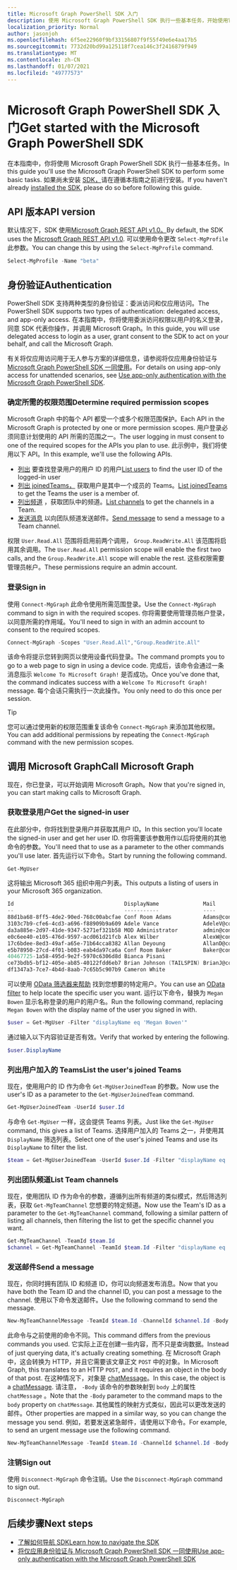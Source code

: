 ```yaml
---
title: Microsoft Graph PowerShell SDK 入门
description: 使用 Microsoft Graph PowerShell SDK 执行一些基本任务，开始使用它。
localization_priority: Normal
author: jasonjoh
ms.openlocfilehash: 6f5ee22960f9bf33156807f9f55f49e6e4aa17b5
ms.sourcegitcommit: 7732d20bd99a125118f7cea146c3f2416879f949
ms.translationtype: MT
ms.contentlocale: zh-CN
ms.lasthandoff: 01/07/2021
ms.locfileid: "49777573"
---
```

# <a name="get-started-with-the-microsoft-graph-powershell-sdk"></a><span data-ttu-id="cf5d7-103">Microsoft Graph PowerShell SDK 入门</span><span class="sxs-lookup"><span data-stu-id="cf5d7-103">Get started with the Microsoft Graph PowerShell SDK</span></span>

<span data-ttu-id="cf5d7-104">在本指南中，你将使用 Microsoft Graph PowerShell SDK 执行一些基本任务。</span><span class="sxs-lookup"><span data-stu-id="cf5d7-104">In this guide you'll use the Microsoft Graph PowerShell SDK to perform some basic tasks.</span></span> <span data-ttu-id="cf5d7-105">如果尚未安装 [SDK，](installation.md)请在遵循本指南之前进行安装。</span><span class="sxs-lookup"><span data-stu-id="cf5d7-105">If you haven't already [installed the SDK](installation.md), please do so before following this guide.</span></span>

## <a name="api-version"></a><span data-ttu-id="cf5d7-106">API 版本</span><span class="sxs-lookup"><span data-stu-id="cf5d7-106">API version</span></span>

<span data-ttu-id="cf5d7-107">默认情况下，SDK 使用[Microsoft Graph REST API v1.0。](/graph/api/overview?view=graph-rest-1.0&preserve-view=true)</span><span class="sxs-lookup"><span data-stu-id="cf5d7-107">By default, the SDK uses the [Microsoft Graph REST API v1.0](/graph/api/overview?view=graph-rest-1.0&preserve-view=true).</span></span> <span data-ttu-id="cf5d7-108">可以使用命令更改 `Select-MgProfile` 此参数。</span><span class="sxs-lookup"><span data-stu-id="cf5d7-108">You can change this by using the `Select-MgProfile` command.</span></span>

```powershell
Select-MgProfile -Name "beta"
```

## <a name="authentication"></a><span data-ttu-id="cf5d7-109">身份验证</span><span class="sxs-lookup"><span data-stu-id="cf5d7-109">Authentication</span></span>

<span data-ttu-id="cf5d7-110">PowerShell SDK 支持两种类型的身份验证：委派访问和仅应用访问。</span><span class="sxs-lookup"><span data-stu-id="cf5d7-110">The PowerShell SDK supports two types of authentication: delegated access, and app-only access.</span></span> <span data-ttu-id="cf5d7-111">在本指南中，你将使用委派访问权限以用户的名义登录，同意 SDK 代表你操作，并调用 Microsoft Graph。</span><span class="sxs-lookup"><span data-stu-id="cf5d7-111">In this guide, you will use delegated access to login as a user, grant consent to the SDK to act on your behalf, and call the Microsoft Graph.</span></span>

<span data-ttu-id="cf5d7-112">有关将仅应用访问用于无人参与方案的详细信息，请参阅将仅应用身份验证与 [Microsoft Graph PowerShell SDK 一同使用](app-only.md)。</span><span class="sxs-lookup"><span data-stu-id="cf5d7-112">For details on using app-only access for unattended scenarios, see [Use app-only authentication with the Microsoft Graph PowerShell SDK](app-only.md).</span></span>

### <a name="determine-required-permission-scopes"></a><span data-ttu-id="cf5d7-113">确定所需的权限范围</span><span class="sxs-lookup"><span data-stu-id="cf5d7-113">Determine required permission scopes</span></span>

<span data-ttu-id="cf5d7-114">Microsoft Graph 中的每个 API 都受一个或多个权限范围保护。</span><span class="sxs-lookup"><span data-stu-id="cf5d7-114">Each API in the Microsoft Graph is protected by one or more permission scopes.</span></span> <span data-ttu-id="cf5d7-115">用户登录必须同意计划使用的 API 所需的范围之一。</span><span class="sxs-lookup"><span data-stu-id="cf5d7-115">The user logging in must consent to one of the required scopes for the APIs you plan to use.</span></span> <span data-ttu-id="cf5d7-116">此示例中，我们将使用以下 API。</span><span class="sxs-lookup"><span data-stu-id="cf5d7-116">In this example, we'll use the following APIs.</span></span>

- <span data-ttu-id="cf5d7-117">[列出](/graph/api/user-list?view=graph-rest-1.0&preserve-view=true) 要查找登录用户的用户 ID 的用户</span><span class="sxs-lookup"><span data-stu-id="cf5d7-117">[List users](/graph/api/user-list?view=graph-rest-1.0&preserve-view=true) to find the user ID of the logged-in user</span></span>
- <span data-ttu-id="cf5d7-118">[列出 joinedTeams，](/graph/api/user-list-joinedteams?view=graph-rest-1.0&preserve-view=true) 获取用户是其中一个成员的 Teams。</span><span class="sxs-lookup"><span data-stu-id="cf5d7-118">[List joinedTeams](/graph/api/user-list-joinedteams?view=graph-rest-1.0&preserve-view=true) to get the Teams the user is a member of.</span></span>
- <span data-ttu-id="cf5d7-119">[列出频道](/graph/api/channel-list?view=graph-rest-1.0&preserve-view=true) ，获取团队中的频道。</span><span class="sxs-lookup"><span data-stu-id="cf5d7-119">[List channels](/graph/api/channel-list?view=graph-rest-1.0&preserve-view=true) to get the channels in a Team.</span></span>
- <span data-ttu-id="cf5d7-120">[发送消息](/graph/api/channel-post-messages?view=graph-rest-1.0&preserve-view=true) 以向团队频道发送邮件。</span><span class="sxs-lookup"><span data-stu-id="cf5d7-120">[Send message](/graph/api/channel-post-messages?view=graph-rest-1.0&preserve-view=true) to send a message to a Team channel.</span></span>

<span data-ttu-id="cf5d7-121">权限 `User.Read.All` 范围将启用前两个调用， `Group.ReadWrite.All` 该范围将启用其余调用。</span><span class="sxs-lookup"><span data-stu-id="cf5d7-121">The `User.Read.All` permission scope will enable the first two calls, and the `Group.ReadWrite.All` scope will enable the rest.</span></span> <span data-ttu-id="cf5d7-122">这些权限需要管理员帐户。</span><span class="sxs-lookup"><span data-stu-id="cf5d7-122">These permissions require an admin account.</span></span>

### <a name="sign-in"></a><span data-ttu-id="cf5d7-123">登录</span><span class="sxs-lookup"><span data-stu-id="cf5d7-123">Sign in</span></span>

<span data-ttu-id="cf5d7-124">使用 `Connect-MgGraph` 此命令使用所需范围登录。</span><span class="sxs-lookup"><span data-stu-id="cf5d7-124">Use the `Connect-MgGraph` command to sign in with the required scopes.</span></span> <span data-ttu-id="cf5d7-125">你将需要使用管理员帐户登录，以同意所需的作用域。</span><span class="sxs-lookup"><span data-stu-id="cf5d7-125">You'll need to sign in with an admin account to consent to the required scopes.</span></span>

```powershell
Connect-MgGraph -Scopes "User.Read.All","Group.ReadWrite.All"
```

<span data-ttu-id="cf5d7-126">该命令将提示您转到网页以使用设备代码登录。</span><span class="sxs-lookup"><span data-stu-id="cf5d7-126">The command prompts you to go to a web page to sign in using a device code.</span></span> <span data-ttu-id="cf5d7-127">完成后，该命令会通过一条消息指示 `Welcome To Microsoft Graph!` 是否成功。</span><span class="sxs-lookup"><span data-stu-id="cf5d7-127">Once you've done that, the command indicates success with a `Welcome To Microsoft Graph!` message.</span></span> <span data-ttu-id="cf5d7-128">每个会话只需执行一次此操作。</span><span class="sxs-lookup"><span data-stu-id="cf5d7-128">You only need to do this once per session.</span></span>

> [!TIP]
> <span data-ttu-id="cf5d7-129">您可以通过使用新的权限范围重复该命令 `Connect-MgGraph` 来添加其他权限。</span><span class="sxs-lookup"><span data-stu-id="cf5d7-129">You can add additional permissions by repeating the `Connect-MgGraph` command with the new permission scopes.</span></span>

## <a name="call-microsoft-graph"></a><span data-ttu-id="cf5d7-130">调用 Microsoft Graph</span><span class="sxs-lookup"><span data-stu-id="cf5d7-130">Call Microsoft Graph</span></span>

<span data-ttu-id="cf5d7-131">现在，你已登录，可以开始调用 Microsoft Graph。</span><span class="sxs-lookup"><span data-stu-id="cf5d7-131">Now that you're signed in, you can start making calls to Microsoft Graph.</span></span>

### <a name="get-the-signed-in-user"></a><span data-ttu-id="cf5d7-132">获取登录用户</span><span class="sxs-lookup"><span data-stu-id="cf5d7-132">Get the signed-in user</span></span>

<span data-ttu-id="cf5d7-133">在此部分中，你将找到登录用户并获取其用户 ID。</span><span class="sxs-lookup"><span data-stu-id="cf5d7-133">In this section you'll locate the signed-in user and get her user ID.</span></span> <span data-ttu-id="cf5d7-134">你将需要该参数用作以后将使用的其他命令的参数。</span><span class="sxs-lookup"><span data-stu-id="cf5d7-134">You'll need that to use as a parameter to the other commands you'll use later.</span></span> <span data-ttu-id="cf5d7-135">首先运行以下命令。</span><span class="sxs-lookup"><span data-stu-id="cf5d7-135">Start by running the following command.</span></span>

```powershell
Get-MgUser
```

<span data-ttu-id="cf5d7-136">这将输出 Microsoft 365 组织中用户列表。</span><span class="sxs-lookup"><span data-stu-id="cf5d7-136">This outputs a listing of users in your Microsoft 365 organization.</span></span>

```powershell
Id                                   DisplayName              Mail                                  UserPrincipalName
--                                   -----------              ----                                  -----------------
88d1ba68-8ff5-4de2-90ed-768c00abcfae Conf Room Adams          Adams@contoso.onmicrosoft.com         Adams@contoso.…
3103c7b9-cfe6-4cd3-a696-f88909b9a609 Adele Vance              AdeleV@contoso.OnMicrosoft.com        AdeleV@contoso…
da3a885e-2d97-41de-9347-5271ef321b58 MOD Administrator        admin@contoso.OnMicrosoft.com         admin@contoso.…
e0c6ee40-e105-476d-9597-acd061d21fcb Alex Wilber              AlexW@contoso.OnMicrosoft.com         AlexW@contoso.…
17c6bdee-8ed3-49af-a65e-71b64cca8382 Allan Deyoung            AllanD@contoso.OnMicrosoft.com        AllanD@contoso…
e5b78950-27cd-4f01-b083-eab4da97ca6a Conf Room Baker          Baker@contoso.onmicrosoft.com         Baker@contoso.…
40467725-1a58-495d-9e2f-5970c6306d8d Bianca Pisani                                                  BiancaP@contoso…
ce73bdb5-bf12-405e-ab85-40122fdd6eb7 Brian Johnson (TAILSPIN) BrianJ@contoso.onmicrosoft.com        BrianJ@contoso…
df1347a3-7ce7-4b4d-8aab-7c65b5c907b9 Cameron White                                                  CameronW@contoso…
```

<span data-ttu-id="cf5d7-137">可以使用 [OData 筛选器来帮助](../query-parameters.md#filter-parameter) 找到您想要的特定用户。</span><span class="sxs-lookup"><span data-stu-id="cf5d7-137">You can use an [OData filter](../query-parameters.md#filter-parameter) to help locate the specific user you want.</span></span> <span data-ttu-id="cf5d7-138">运行以下命令，替换为 `Megan Bowen` 显示名称登录的用户的用户名。</span><span class="sxs-lookup"><span data-stu-id="cf5d7-138">Run the following command, replacing `Megan Bowen` with the display name of the user you signed in with.</span></span>

```powershell
$user = Get-MgUser -Filter "displayName eq 'Megan Bowen'"
```

<span data-ttu-id="cf5d7-139">通过输入以下内容验证是否有效。</span><span class="sxs-lookup"><span data-stu-id="cf5d7-139">Verify that worked by entering the following.</span></span>

```powershell
$user.DisplayName
```

### <a name="list-the-users-joined-teams"></a><span data-ttu-id="cf5d7-140">列出用户加入的 Teams</span><span class="sxs-lookup"><span data-stu-id="cf5d7-140">List the user's joined Teams</span></span>

<span data-ttu-id="cf5d7-141">现在，使用用户的 ID 作为命令 `Get-MgUserJoinedTeam` 的参数。</span><span class="sxs-lookup"><span data-stu-id="cf5d7-141">Now use the user's ID as a parameter to the `Get-MgUserJoinedTeam` command.</span></span>

```powershell
Get-MgUserJoinedTeam -UserId $user.Id
```

<span data-ttu-id="cf5d7-142">与命令 `Get-MgUser` 一样，这会提供 Teams 列表。</span><span class="sxs-lookup"><span data-stu-id="cf5d7-142">Just like the `Get-MgUser` command, this gives a list of Teams.</span></span> <span data-ttu-id="cf5d7-143">选择用户加入的 Teams 之一，并使用其 `DisplayName` 筛选列表。</span><span class="sxs-lookup"><span data-stu-id="cf5d7-143">Select one of the user's joined Teams and use its `DisplayName` to filter the list.</span></span>

```powershell
$team = Get-MgUserJoinedTeam -UserId $user.Id -Filter "displayName eq 'Sales and Marketing'"
```

### <a name="list-team-channels"></a><span data-ttu-id="cf5d7-144">列出团队频道</span><span class="sxs-lookup"><span data-stu-id="cf5d7-144">List Team channels</span></span>

<span data-ttu-id="cf5d7-145">现在，使用团队 ID 作为命令的参数，遵循列出所有频道的类似模式，然后筛选列表，获取 `Get-MgTeamChannel` 您想要的特定频道。</span><span class="sxs-lookup"><span data-stu-id="cf5d7-145">Now use the Team's ID as a parameter to the `Get-MgTeamChannel` command, following a similar pattern of listing all channels, then filtering the list to get the specific channel you want.</span></span>

```powershell
Get-MgTeamChannel -TeamId $team.Id
$channel = Get-MgTeamChannel -TeamId $team.Id -Filter "displayName eq 'General'"
```

### <a name="send-a-message"></a><span data-ttu-id="cf5d7-146">发送邮件</span><span class="sxs-lookup"><span data-stu-id="cf5d7-146">Send a message</span></span>

<span data-ttu-id="cf5d7-147">现在，你同时拥有团队 ID 和频道 ID，你可以向频道发布消息。</span><span class="sxs-lookup"><span data-stu-id="cf5d7-147">Now that you have both the Team ID and the channel ID, you can post a message to the channel.</span></span> <span data-ttu-id="cf5d7-148">使用以下命令发送邮件。</span><span class="sxs-lookup"><span data-stu-id="cf5d7-148">Use the following command to send the message.</span></span>

```powershell
New-MgTeamChannelMessage -TeamId $team.Id -ChannelId $channel.Id -Body @{ Content="Hello World" }
```

<span data-ttu-id="cf5d7-149">此命令与之前使用的命令不同。</span><span class="sxs-lookup"><span data-stu-id="cf5d7-149">This command differs from the previous commands you used.</span></span> <span data-ttu-id="cf5d7-150">它实际上正在创建一些内容，而不只是查询数据。</span><span class="sxs-lookup"><span data-stu-id="cf5d7-150">Instead of just querying data, it's actually creating something.</span></span> <span data-ttu-id="cf5d7-151">在 Microsoft Graph 中，这会转换为 HTTP，并且它需要该文章正文 `POST` 中的对象。</span><span class="sxs-lookup"><span data-stu-id="cf5d7-151">In Microsoft Graph, this translates to an HTTP `POST`, and it requires an object in the body of that post.</span></span> <span data-ttu-id="cf5d7-152">在这种情况下，对象是 [chatMessage](/graph/resources/chatmessage?view=graph-rest-1.0&preserve-view=true)。</span><span class="sxs-lookup"><span data-stu-id="cf5d7-152">In this case, the object is a [chatMessage](/graph/resources/chatmessage?view=graph-rest-1.0&preserve-view=true).</span></span> <span data-ttu-id="cf5d7-153">请注意， `-Body` 该命令的参数映射到 `body` 上的属性 `chatMessage` 。</span><span class="sxs-lookup"><span data-stu-id="cf5d7-153">Note that the `-Body` parameter to the command maps to the `body` property on `chatMessage`.</span></span> <span data-ttu-id="cf5d7-154">其他属性的映射方式类似，因此可以更改发送的邮件。</span><span class="sxs-lookup"><span data-stu-id="cf5d7-154">Other properties are mapped in a similar way, so you can change the message you send.</span></span> <span data-ttu-id="cf5d7-155">例如，若要发送紧急邮件，请使用以下命令。</span><span class="sxs-lookup"><span data-stu-id="cf5d7-155">For example, to send an urgent message use the following command.</span></span>

```powershell
New-MgTeamChannelMessage -TeamId $team.Id -ChannelId $channel.Id -Body @{ Content="Hello World" } -Importance "urgent"
```

### <a name="sign-out"></a><span data-ttu-id="cf5d7-156">注销</span><span class="sxs-lookup"><span data-stu-id="cf5d7-156">Sign out</span></span>

<span data-ttu-id="cf5d7-157">使用 `Disconnect-MgGraph` 命令注销。</span><span class="sxs-lookup"><span data-stu-id="cf5d7-157">Use the `Disconnect-MgGraph` command to sign out.</span></span>

```powershell
Disconnect-MgGraph
```

## <a name="next-steps"></a><span data-ttu-id="cf5d7-158">后续步骤</span><span class="sxs-lookup"><span data-stu-id="cf5d7-158">Next steps</span></span>

- [<span data-ttu-id="cf5d7-159">了解如何导航 SDK</span><span class="sxs-lookup"><span data-stu-id="cf5d7-159">Learn how to navigate the SDK</span></span>](navigating.md)
- [<span data-ttu-id="cf5d7-160">将仅应用身份验证与 Microsoft Graph PowerShell SDK 一同使用</span><span class="sxs-lookup"><span data-stu-id="cf5d7-160">Use app-only authentication with the Microsoft Graph PowerShell SDK</span></span>](app-only.md)
